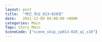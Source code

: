 ```yaml
---
layout: post
title:  "메인_회상_013~028장"
date:   2021-12-09 04:00:00 +0000
categories: Main
Tags: Story Main
SceneCode: ["scene_skip_cp013-028_q1_s10"]
---
```

